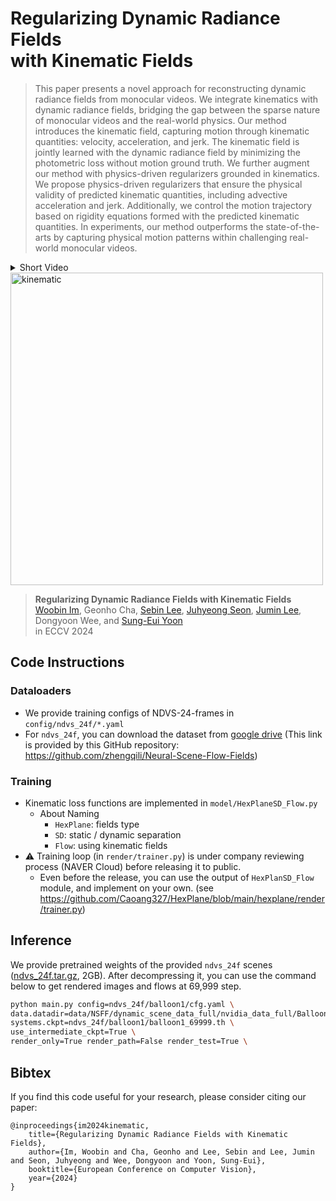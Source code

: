 # Regularizing Dynamic Radiance Fields <br> with Kinematic Fields

> This paper presents a novel approach for reconstructing dynamic radiance fields from monocular videos. We integrate kinematics with dynamic radiance fields, bridging the gap between the sparse nature of monocular videos and the real-world physics. Our method introduces the kinematic field, capturing motion through kinematic quantities: velocity, acceleration, and jerk. The kinematic field is jointly learned with the dynamic radiance field by minimizing the photometric loss without motion ground truth. We further augment our method with physics-driven regularizers grounded in kinematics. We propose physics-driven regularizers that ensure the physical validity of predicted kinematic quantities, including advective acceleration and jerk. Additionally, we control the motion trajectory based on rigidity equations formed with the predicted kinematic quantities. In experiments, our method outperforms the state-of-the-arts by capturing physical motion patterns within challenging real-world monocular videos.

<details>
<summary>Short Video</summary>

https://github.com/user-attachments/assets/82252634-17b1-486b-bdd1-49e524036a27
  
</details>

<img width="500" alt="kinematic" src="https://github.com/user-attachments/assets/9896ff36-dcc6-45e4-b9fa-8b0d5005d4ad">

> **Regularizing Dynamic Radiance Fields with Kinematic Fields**  
> [Woobin Im](https://iwbn.github.io), Geonho Cha, [Sebin Lee](https://sgvr.kaist.ac.kr/member/#post-2090), [Juhyeong Seon](https://sunjuhyeong.github.io/online-cv/), [Jumin Lee](https://zoomin-lee.github.io/), Dongyoon Wee, and [Sung-Eui Yoon](http://sgvr.kaist.ac.kr/~sungeui/)  
> in ECCV 2024

## Code Instructions
### Dataloaders
- We provide training configs of NDVS-24-frames in `config/ndvs_24f/*.yaml`
- For `ndvs_24f`, you can download the dataset from [google drive](https://drive.google.com/file/d/1cjBgF61D16IPeW1V_rL2JIRKJP7S3c6_/view?usp=share_link) (This link is provided by this GitHub repository: https://github.com/zhengqili/Neural-Scene-Flow-Fields)


### Training
- Kinematic loss functions are implemented in `model/HexPlaneSD_Flow.py`
  - About Naming
    - `HexPlane`: fields type
    - `SD`: static / dynamic separation
    - `Flow`: using kinematic fields
- ⚠️ Training loop (in `render/trainer.py`) is under company reviewing process (NAVER Cloud) before releasing it to public.
  - Even before the release, you can use the output of `HexPlanSD_Flow` module, and implement on your own. (see https://github.com/Caoang327/HexPlane/blob/main/hexplane/render/trainer.py)

## Inference
We provide pretrained weights of the provided `ndvs_24f` scenes ([ndvs_24f.tar.gz](https://sgvr.kaist.ac.kr/wp-content/uploads/2024/09/ndvs_24f.tar.gz), 2GB). After decompressing it, you can use the command below to get rendered images and flows at 69,999 step.


```bash
python main.py config=ndvs_24f/balloon1/cfg.yaml \
data.datadir=data/NSFF/dynamic_scene_data_full/nvidia_data_full/Balloon1-2/dense/ \
systems.ckpt=ndvs_24f/balloon1/balloon1_69999.th \
use_intermediate_ckpt=True \
render_only=True render_path=False render_test=True \
```


## Bibtex
If you find this code useful for your research, please consider citing our paper:

    @inproceedings{im2024kinematic,
        title={Regularizing Dynamic Radiance Fields with Kinematic Fields},
        author={Im, Woobin and Cha, Geonho and Lee, Sebin and Lee, Jumin and Seon, Juhyeong and Wee, Dongyoon and Yoon, Sung-Eui},
        booktitle={European Conference on Computer Vision},
        year={2024}
    }